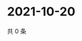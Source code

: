 # 2021-10-20

共 0 条

<!-- BEGIN WEIBO -->
<!-- 最后更新时间 Wed Oct 20 2021 01:14:08 GMT+0800 (China Standard Time) -->

<!-- END WEIBO -->
